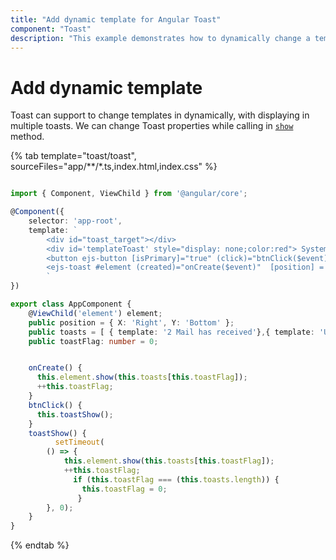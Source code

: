 ```yaml
---
title: "Add dynamic template for Angular Toast"
component: "Toast"
description: "This example demonstrates how to dynamically change a template for display in multiple Syncfusion Angular Toast component."
---
```


# Add dynamic template

Toast can support to change templates in dynamically, with displaying in multiple toasts. We can change Toast properties while calling in [`show`](../../api/toast#show) method.

{% tab template="toast/toast", sourceFiles="app/**/*.ts,index.html,index.css"    %}

```typescript

import { Component, ViewChild } from '@angular/core';

@Component({
    selector: 'app-root',
    template: `
        <div id="toast_target"></div>
        <div id='templateToast' style="display: none;color:red"> System affected by virus !!! </div>
        <button ejs-button [isPrimary]="true" (click)="btnClick($event)">Show Toast</button>
        <ejs-toast #element (created)="onCreate($event)"  [position] = 'position' > </ejs-toast>
        `
})

export class AppComponent {
    @ViewChild('element') element;
    public position = { X: 'Right', Y: 'Bottom' };
    public toasts = [ { template: '2 Mail has received'},{ template: 'User Guest Logged in'},{ template: 'Logging in as Guest'},{ template: 'Ticket has reserved '},{ template: '#templateToast' }]
    public toastFlag: number = 0;


    onCreate() {
      this.element.show(this.toasts[this.toastFlag]);
      ++this.toastFlag;
    }
    btnClick() {
      this.toastShow();
    }
    toastShow() {
          setTimeout(
        () => {
            this.element.show(this.toasts[this.toastFlag]);
            ++this.toastFlag;
              if (this.toastFlag === (this.toasts.length)) {
                this.toastFlag = 0;
               }
        }, 0);
    }
}
```

{% endtab %}